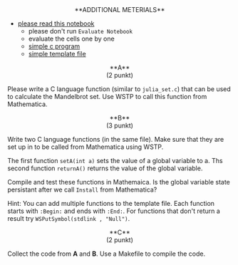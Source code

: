 <center>
**ADDITIONAL METERIALS**
</center>

- [please read this notebook](---ThisDir---/wstp_example.nb)
  - please don't run `Evaluate Notebook`
  - evaluate the cells one by one 
  - [simple c program](---ThisDir---/julia_set.c)
  - [simple template file](---ThisDir---/julia_set.tm)

<center>
**A**
</center>

<center>
(2 punkt)
</center>

Please write a C language function (similar to `julia_set.c`) that can be used
to calculate the Mandelbrot set. Use WSTP to call this function from Mathematica.

<center>
**B**
</center>

<center>
(3 punkt)
</center>

Write two C language functions (in the same file).
Make sure that they are set up in to be called from Mathematica using WSTP.

The first function `setA(int a)` sets the value of a global variable to a.
Ths second function `returnA()` returns the value of the global variable.

Compile and test these functions in Mathemaica. 
Is the global variable state persistant after we call `Install` from Mathematica?

Hint: You can add multiple functions to the template file. 
Each function starts with `:Begin:` and ends with `:End:`. For functions that don't return a result 
try `WSPutSymbol(stdlink , "Null")`.

<center>
**C**
</center>

<center>
(2 punkt)
</center>

Collect the code from **A** and **B**. Use a Makefile to compile the code.
